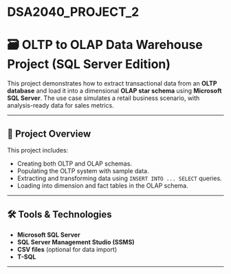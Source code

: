 # DSA2040_PROJECT_2
# 🗃️ OLTP to OLAP Data Warehouse Project (SQL Server Edition)

This project demonstrates how to extract transactional data from an **OLTP database** and load it into a dimensional **OLAP star schema** using **Microsoft SQL Server**. The use case simulates a retail business scenario, with analysis-ready data for sales metrics.

---

## 📌 Project Overview

This project includes:
- Creating both OLTP and OLAP schemas.
- Populating the OLTP system with sample data.
- Extracting and transforming data using `INSERT INTO ... SELECT` queries.
- Loading into dimension and fact tables in the OLAP schema.

---

## 🛠️ Tools & Technologies

- **Microsoft SQL Server**
- **SQL Server Management Studio (SSMS)**
- **CSV files** (optional for data import)
- **T-SQL**

---

